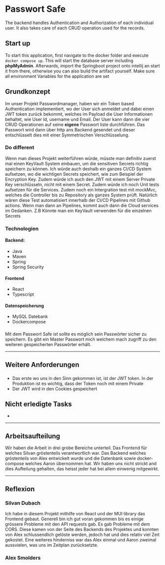 # Passwort Safe

The backend handles Authentication and Authorization of each individual user. It also takes care of each CRUD operation used for the records.

## **Start up**
To start this application, first navigate to the docker folder and execute ```docker compose up```. This will start the database server including **phpMyAdmin**. Afterwards, import the Springboot project onto intellij an start it from there, otherwise you can also build the artifact yourself. Make sure all environment Variables for the application are set

## **Grundkonzept**
Im unser Projekt Passwordmanager, haben wir ein Token based Authentication implementiert, wo der User sich anmeldet und dabei einen JWT token zurück bekommt, welches im Payload die User Informationen behaltet, wie User Id, username und Email. Der User kann dann die vier CRUD Operationen auf seine **eigene** Passwort liste durchführen. Das Passwort wird dann über http ans Backend gesendet und dieser entschlüsselt dies mit einer Symmetrischen Verschlüsselung.

### Do different
Wenn man dieses Projekt weiterführen würde, müsste man definitiv zuerst mal einen KeyVault System einbauen, um die sensitiven Secrets richtig speichern zu können. Ich würde auch deshalb ein ganzes CI/CD System aufsetzen, wo die wichtigen Secrets speichert, wie zum Beispiel der Encryption Key. Zudem würde ich auch den JWT mit einem Server Private Key verschlüsseln, nicht mit einem Secret. Zudem würde ich noch Unit tests aufsetzen für die Services. Zudem noch ein Intergration test mit mockMvc, welches die Controller bis zu Repository als ganzes System prüft. Natürlich wären diese Test automatisiert innerhalb der CI/CD Pipelines mit Github actions. Wenn man dann an Pipelines, kommt auch dann die Cloud services im Gedanken. Z.B Könnte man ein KeyVault verwenden für die einzelnen Secrets
### Technologien

#### Backend:
- Java
- Maven
- Spring
- Spring Security

#### Frontend
- React
- Typescript

#### Datenspeicherung
- MySQL Datebank
- Dockercompose

###
Mit dem Passwort Safe ist sollte es möglich sein Passwörter sicher zu speichern. Es gibt ein Master Passwort mich welchem mach zugriff zu den weiteren gespeicherten Passwörter erhält.

---

## **Weitere Anforderungen**

###
- Das erste wo uns in den Sinn gekommen ist, ist der JWT token. In der Produktion ist es wichtig, dass der Token noch mit einem Private 
- Der JWT wird in den Cookies gespeichert

## **Nicht erledigte Tasks**
-

---

## **Arbeitsaufteilung**
Wir haben die Arbeit in drei grobe Bereiche unterteil. Das Frontend für welches Silvan gröstenteils verantwortlich war. Das Backend welches gröstenteils von Alex entwickelt wurde und die Datenbank sowie docker-compose welches Aaron übernommen hat. Wir haben uns nicht strickt and dies Aufteilung gehalten, das heisst jeder hat bei allem einwenig mitgewirkt.

---

## **Reflexion**

### Silvan Dubach 
Ich habe in diesem Projekt mithilfe von React und der MUI library das Frontend gebaut. Generell bin ich gut voran gekommen bis es einige grössere Probleme mit den API requests gab. Es gab Probleme mit dem CORS. Diese kamen von der Seite des Backends des Projektes und konnten von Alex schlussendlich gelöste werden, jedoch hat und dies relativ viel Zeit gekostet. Eine weiteres hinderniss war das Alex einmal und Aaron zweimal aussvielen, was uns im Zeitplan zurücksetzte.


### Alex Smolders
